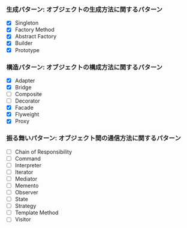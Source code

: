 ### 生成パターン: オブジェクトの生成方法に関するパターン
- [x] Singleton
- [x] Factory Method
- [x] Abstract Factory
- [x] Builder
- [x] Prototype

### 構造パターン: オブジェクトの構成方法に関するパターン
- [x] Adapter
- [x] Bridge
- [ ] Composite
- [ ] Decorator
- [x] Facade
- [x] Flyweight
- [x] Proxy

### 振る舞いパターン: オブジェクト間の通信方法に関するパターン
- [ ] Chain of Responsibility
- [ ] Command
- [ ] Interpreter
- [ ] Iterator
- [ ] Mediator
- [ ] Memento
- [ ] Observer
- [ ] State
- [ ] Strategy
- [ ] Template Method
- [ ] Visitor
